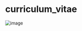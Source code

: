 # curriculum_vitae


![image](https://user-images.githubusercontent.com/46593850/176546655-1acf309f-97d1-4bbe-8a72-d8559df8890b.png)
